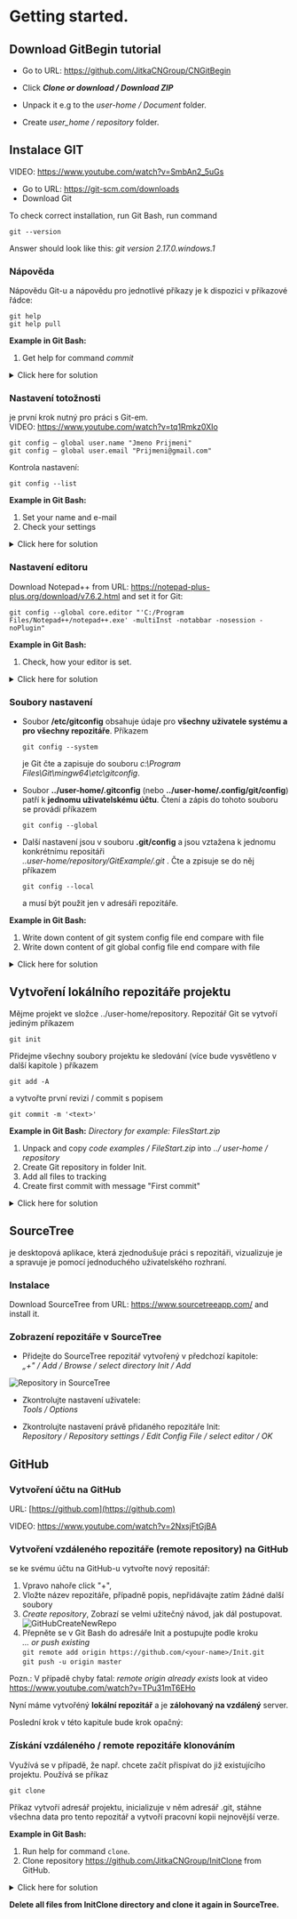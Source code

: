 # Getting started.

## Download GitBegin tutorial

* Go to URL: https://github.com/JitkaCNGroup/CNGitBegin   
* Click **_Clone or download  / Download ZIP_**  
* Unpack it e.g to the _user-home / Document_ folder. 

* Create  _user_home / repository_ folder.

## Instalace GIT

VIDEO: https://www.youtube.com/watch?v=SmbAn2_5uGs

* Go to URL: https://git-scm.com/downloads  
* Download Git  
 
To check correct installation, run Git Bash, run command  
  
`git --version`  

Answer should look like this: _git version 2.17.0.windows.1_

### Nápověda 
Nápovědu Git-u a nápovědu pro jednotlivé příkazy je k dispozici v příkazové řádce:

`git help`  
`git help pull`

**Example in Git Bash:**  
1. Get help for command _commit_ 

<details>
  <summary>Click here for solution </summary>    
    
  1. `git help commit`
</details>

### Nastavení totožnosti

je první krok nutný pro práci s Git-em.   
VIDEO: https://www.youtube.com/watch?v=tq1Rmkz0XIo

`git config – global user.name "Jmeno Prijmeni"`  
`git config – global user.email "Prijmeni@gmail.com"`

Kontrola nastavení:

`git config --list`

**Example in Git Bash:**  

1. Set your name and e-mail
2. Check your settings  

<details>
  <summary>Click here for solution </summary>    
    
  1. `git config – global user.name "Jana Mala"`  
  2. `git config – global user.email "mala@gmail.com"`
  3. `git config --list`
</details>

### Nastavení editoru

Download Notepad++ from 
URL: https://notepad-plus-plus.org/download/v7.6.2.html and set it for Git:

`git config --global core.editor "'C:/Program Files/Notepad++/notepad++.exe' -multiInst -notabbar -nosession -noPlugin"`

**Example in Git Bash:**
1. Check, how your editor is set.

<details>
    <summary>Click here for solution </summary>
     
   1. `git config --list` or  `git config --get core.editor`
 
</details> 

### Soubory nastavení

* Soubor **/etc/gitconfig** obsahuje údaje pro **všechny uživatele systému a pro všechny 
repozitáře**. Příkazem     

    `git config --system`  

    je Git čte a zapisuje do souboru _c:\Program Files\Git\mingw64\etc\gitconfig_.

* Soubor **../user-home/.gitconfig** (nebo **../user-home/.config/git/config**) patří k **jednomu uživatelskému účtu**. 
Čtení a zápis do tohoto souboru se provádí příkazem
 
    `git config --global`

* Další nastavení jsou v souboru **.git/config** a jsou vztažena k jednomu konkrétnímu repositáři   
_..user-home/repository/GitExample/.git_ . Čte a zpisuje se do něj příkazem  

    `git config --local`  

    a musí být použit jen v adresáři repozitáře.   

**Example in Git Bash:**
1. Write down content of git system config file end compare with file
1. Write down content of git global config file end compare with file

<details>
    <summary>Click here for solution </summary>
     
   1. `git config --system -l`
   2. `git config --global -l`
 
</details>

## Vytvoření lokálního repozitáře projektu

Mějme projekt <projekt-name> ve složce ../user-home/repository. Repozitář Git se vytvoří jediným příkazem  
 
`git init`

Přidejme všechny soubory projektu ke sledování (více bude vysvětleno v další kapitole ) příkazem

`git add -A`

a vytvořte první revizi / commit s popisem

`git commit -m '<text>'`

**Example in Git Bash:**
_Directory for example: FilesStart.zip_

1. Unpack and copy _code examples / FileStart.zip_ into _../ user-home / repository_
2. Create Git repository in folder Init.
4. Add all files to tracking 
4. Create first commit with message "First commit"


<details>
  <summary>Click here for solution </summary>
     
  1. In Git bash switch to  _../user-home/repository/Init_  
    `cd repository`  
    `cd Init` ("Init" here is name of folder)
  2. `git init` ("init" here is command)
  3. `git add -A`
  4. `git commit -m 'First commit'`

</details> 

## SourceTree

je desktopová aplikace, která zjednodušuje práci s repozitáři, vizualizuje je a spravuje je pomocí 
jednoduchého uživatelského rozhraní.

### Instalace

Download SourceTree from URL: https://www.sourcetreeapp.com/ and install it.

### Zobrazení repozitáře v SourceTree

* Přidejte do SourceTree repozitář vytvořený v předchozí kapitole:  
_„+&quot; / Add / Browse  / select directory Init / Add_

![Repository in SourceTree](images/Repository%20in%20SourceTree.png)

* Zkontrolujte nastavení uživatele:  
 _Tools / Options_

* Zkontrolujte nastavení právě přidaného repozitáře Init:  
_Repository / Repository settings / Edit Config File / select editor / OK_


## GitHub

### Vytvoření účtu na GitHub

URL: [https://github.com](https://github.com)

VIDEO: https://www.youtube.com/watch?v=2NxsjFtGjBA

### Vytvoření vzdáleného repozitáře (remote repository) na GitHub

 se ke svému účtu na GitHub-u vytvořte nový repositář:
  1. Vpravo nahoře click "+",
  2. Vložte název repozitáře, případně popis, nepřidávajte zatím žádné další soubory
  3. _Create repository_, Zobrazí se velmi užitečný návod, jak dál postupovat.  
![GitHubCreateNewRepo](images/GitHubCreateNewRepo.jpg)  
   4. Přepněte se v Git Bash do adresáře Init a postupujte podle kroku  
    _... or push existing_   
`git remote add origin https://github.com/<your-name>/Init.git`  
      `git push -u origin master`


Pozn.: V případě chyby fatal: _remote origin already exists_ look at video
https://www.youtube.com/watch?v=TPu31mT6EHo

Nyní máme vytvořéný **lokální repozitář** a je **zálohovaný na vzdálený** server.

Poslední krok v této kapitule bude krok opačný:

### Získání vzdáleného / remote repozitáře klonováním

Využívá se v případě, že např. chcete začít přispívat do již existujícího projektu. Používá se příkaz  

`git clone` 

Příkaz vytvoří adresář projektu, inicializuje v něm adresář .git, stáhne všechna data pro tento repozitář a vytvoří pracovní kopii nejnovější verze.

**Example in Git Bash:**

1. Run help for command `clone`.
2. Clone repository https://github.com/JitkaCNGroup/InitClone from GitHub.

<details>
  <summary>Click here for solution </summary>
    
  1. `git help clone`
  2. Go to https://github.com/JitkaCNGroup/InitClone,   
  3. click _**Clone or download**_ button  
  4. check **_Clone with HTTPS_** is set  
  5. copy string into the clipboard and run   
   `git clone https://github.com/JitkaCNGroup/InitClone.git`  
 in Git Bash from _user-home/repository_ directory

</details> 

**Delete all files from InitClone directory and clone it again in SourceTree.**   
